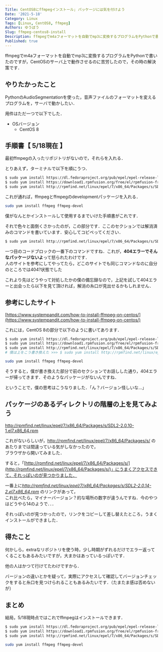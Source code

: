 ```yaml
---
Title: CentOS8にffmpegインストール; パッケージには気を付けよう
Date: '2021-5-18'
Category: Linux
Tags: [Linux, CentOS8, ffmpeg]
Authors: ゆうぼう
Slug: ffmpeg-centos8-install
Description: ffmpegでm4aフォーマットを自動でmp3に変換するプログラムをPythonで書いたのですが，CentOSのサーバ上で動作させるのに苦労したので，その時の解決策です．
Published: true
---
```


ffmpegでm4aフォーマットを自動でmp3に変換するプログラムをPythonで書いたのですが，CentOSのサーバ上で動作させるのに苦労したので，その時の解決策です．

## やりたかったこと

PythonのAudioSegmentationを使った，音声ファイルのフォーマットを変えるプログラムを，サーバで動かしたい．

用件はただ一つで以下でした．

- OSバージョン
    - CentOS 8

## 手順書【 5/18現在 】

最初ffmpegの入ったリポジトリがないので，それらを入れる．

とりあえず，ターミナルで以下を順にうつ．

~~~bash
$ sudo yum install https://dl.fedoraproject.org/pub/epel/epel-release-latest-8.noarch.rpm
$ sudo yum install https://download1.rpmfusion.org/free/el/rpmfusion-free-release-8.noarch.rpm https://download1.rpmfusion.org/nonfree/el/rpmfusion-nonfree-release-8.noarch.rpm
$ sudo yum install http://rpmfind.net/linux/epel/7/x86_64/Packages/s/SDL2-2.0.14-2.el7.x86_64.rpm
~~~

これが通れば，ffmpegとffmpegのdevelopmentパッケージを入れる．

~~~bash
sudo yum install ffmpeg ffmpeg-devel
~~~

僕がなんとかインストールして使用するまでいけた手順書がこれです．


それで色々と面倒くさかったのが，この部分です．ここのセクションでは解消済みのコマンドを書いています．安心してコピペってください．

~~~bash
$ sudo yum install http://rpmfind.net/linux/epel/7/x86_64/Packages/s/SDL2-2.0.14-2.el7.x86_64.rpm
~~~

一つ目のコードブロックの一番下のコマンドですね．これが，**404エラーでそんなパッケージないよ**って怒られたわけです．  
人のサイトを参考にしてやってたら，どこのサイトでも同じコマンドなのに自分のところでは404?状態でした


これより先はどうやって対処したかの僕の備忘録なので，上記を試して404エラーと出会ったら以下を見て頂ければ，解消の糸口が見出せるかもしれません．

## 参考にしたサイト

[https://www.systempandit.com/how-to-install-ffmpeg-on-centos/](https://www.systempandit.com/how-to-install-ffmpeg-on-centos/)

これには，CentOS 8の部分で以下のように書いてあります．

~~~bash
$ sudo yum install https://dl.fedoraproject.org/pub/epel/epel-release-latest-8.noarch.rpm
$ sudo yum install https://download1.rpmfusion.org/free/el/rpmfusion-free-release-8.noarch.rpm https://download1.rpmfusion.org/nonfree/el/rpmfusion-nonfree-release-8.noarch.rpm
$ sudo yum install http://rpmfind.net/linux/epel/7/x86_64/Packages/s/SDL2-2.0.10-1.el7.x86_64.rpm
# 僕は上をこう書き換えた >>> $ sudo yum install http://rpmfind.net/linux/epel/7/x86_64/Packages/s/SDL2-2.0.14-2.el7.x86_64.rpm

sudo yum install ffmpeg ffmpeg-devel
~~~

そうすると，僕が書き換えた部分で前のセクションでお話しした通り，404エラーが帰ってきます．そのようなパッケージがないんですね．

ということで，僕の思考はこうなりました．「ん？バージョン怪しいな...」

## パッケージのあるディレクトリの階層の上を見てみよう

http://rpmfind.net/linux/epel/7/x86_64/Packages/s/SDL2-2.0.10-1.el7.x86_64.rpm

これがないらしいが，http://rpmfind.net/linux/epel/7/x86_64/Packages/s/ のあたりまでは間違っている気がしなかったので，  
ブラウザから開いてみました．

すると，「[http://rpmfind.net/linux/epel/7/x86_64/Packages/s/](http://rpmfind.net/linux/epel/7/x86_64/Packages/s/)」にうまくアクセスできて，それっぽいのが見つかりました．

一番上に*http://rpmfind.net/linux/epel/7/x86_64/Packages/s/SDL2-2.0.14-2.el7.x86_64.rpm* のリンクがあって，  
これ比べたら，マイナーバージョン？的な場所の数字が違うんですね．今のやつはどうやら14のようで．．．

それっぽいのが見つかったので，リンクをコピーして差し替えたところ，うまくインストールができました．

## 得たこと

何かしら，extraなリポジトリを使う時，少し時期がずれるだけでエラー返ってくることもあるみたいですが，大まかはあっているっぽいです．

他の人はかつて行けてたわけですから．

バージョンの違いとかを疑って，実際にアクセスして確認してバージョンチェックをすると糸口を見つけられることもあるみたいです．（たまたま感は否めないが）

## まとめ

結局，5/18現時点ではこれでffmpegはインストールできます．

~~~bash
$ sudo yum install https://dl.fedoraproject.org/pub/epel/epel-release-latest-8.noarch.rpm
$ sudo yum install https://download1.rpmfusion.org/free/el/rpmfusion-free-release-8.noarch.rpm https://download1.rpmfusion.org/nonfree/el/rpmfusion-nonfree-release-8.noarch.rpm
$ sudo yum install http://rpmfind.net/linux/epel/7/x86_64/Packages/s/SDL2-2.0.14-2.el7.x86_64.rpm

sudo yum install ffmpeg ffmpeg-devel
~~~